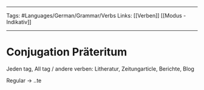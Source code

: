 ___
Tags: #Languages/German/Grammar/Verbs
Links: [[Verben]] [[Modus - Indikativ]]
___
# Conjugation Präteritum
Jeden tag, All tag / andere verben: Litheratur, Zeitungarticle, Berichte, Blog

Regular -> ..te